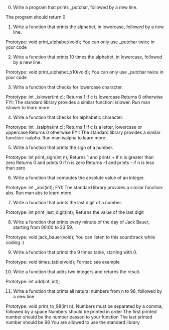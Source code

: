 0. Write a program that prints _putchar, followed by a new line.

The program should return 0

1. Write a function that prints the alphabet, in lowercase, followed by a new line.

Prototype: void print_alphabet(void);
You can only use _putchar twice in your code 

2. Write a function that prints 10 times the alphabet, in lowercase, followed by a new line.

Prototype: void print_alphabet_x10(void);
You can only use _putchar twice in your code

3. Write a function that checks for lowercase character.

Prototype: int _islower(int c);
Returns 1 if c is lowercase
Returns 0 otherwise
FYI: The standard library provides a similar function: islower. Run man islower to learn more.

4. Write a function that checks for alphabetic character.

Prototype: int _isalpha(int c);
Returns 1 if c is a letter, lowercase or uppercase
Returns 0 otherwise
FYI: The standard library provides a similar function: isalpha. Run man isalpha to learn more.

5. Write a function that prints the sign of a number.

Prototype: int print_sign(int n);
Returns 1 and prints + if n is greater than zero
Returns 0 and prints 0 if n is zero
Returns -1 and prints - if n is less than zero

6. Write a function that computes the absolute value of an integer.

Prototype: int _abs(int);
FYI: The standard library provides a similar function: abs. Run man abs to learn more.

7. Write a function that prints the last digit of a number.

Prototype: int print_last_digit(int);
Returns the value of the last digit

8. Write a function that prints every minute of the day of Jack Bauer, starting from 00:00 to 23:59.

Prototype: void jack_bauer(void);
You can listen to this soundtrack while coding :)

9. Write a function that prints the 9 times table, starting with 0.

Prototype: void times_table(void);
Format: see example

10. Write a function that adds two integers and returns the result.

Prototype: int add(int, int);

11. Write a function that prints all natural numbers from n to 98, followed by a new line.

Prototype: void print_to_98(int n);
Numbers must be separated by a comma, followed by a space
Numbers should be printed in order
The first printed number should be the number passed to your function
The last printed number should be 98
You are allowed to use the standard library
